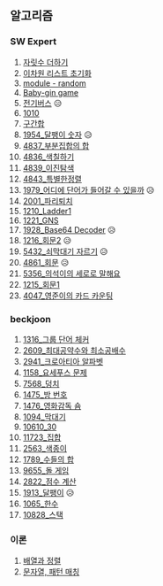 ## 알고리즘 



### SW Expert

1. [자릿수 더하기](https://github.com/SJ12896/TIL/blob/master/algorithm/swexpert/1.md)
2. [이차원 리스트 초기화](https://github.com/SJ12896/TIL/blob/master/algorithm/swexpert/2.md)
3. [module - random](https://github.com/SJ12896/TIL/blob/master/algorithm/swexpert/3.md)
4. [Baby-gin game](https://github.com/SJ12896/TIL/blob/master/algorithm/swexpert/Bayby-gin%20Game.md)
5. [전기버스](https://github.com/SJ12896/TIL/blob/master/algorithm/swexpert/%EC%A0%84%EA%B8%B0%EB%B2%84%EC%8A%A4.md) 😥
6. [1010](https://github.com/SJ12896/TIL/blob/master/algorithm/swexpert/1010.md)
7. [구간합](https://github.com/SJ12896/TIL/blob/master/algorithm/swexpert/4835.md)
8. [1954_달팽이 숫자](https://github.com/SJ12896/TIL/blob/master/algorithm/swexpert/1954.md) 😥
9. [4837_부분집합의 합](https://github.com/SJ12896/TIL/blob/master/algorithm/swexpert/4837.md)
10. [4836_색칠하기](https://github.com/SJ12896/TIL/blob/master/algorithm/swexpert/4836.md)
11. [4839_이진탐색](https://github.com/SJ12896/TIL/blob/master/algorithm/swexpert/4839.md)
12. [4843_특별한정렬](https://github.com/SJ12896/TIL/blob/master/algorithm/swexpert/4843.md)
13. [1979_어디에 단어가 들어갈 수 있을까](https://github.com/SJ12896/TIL/blob/master/algorithm/swexpert/1979.md) 😥
14. [2001_파리퇴치](https://github.com/SJ12896/TIL/blob/master/algorithm/swexpert/2001.md)
15. [1210_Ladder1](https://github.com/SJ12896/TIL/blob/master/algorithm/swexpert/1210.md)
16. [1221_GNS](https://github.com/SJ12896/TIL/blob/master/algorithm/swexpert/1221.md)
17. [1928_Base64 Decoder](https://github.com/SJ12896/TIL/blob/master/algorithm/swexpert/1928.md) 😥
18. [1216_회문2](https://github.com/SJ12896/TIL/blob/master/algorithm/swexpert/1216.md) 😥
19. [5432_쇠막대기 자르기](https://github.com/SJ12896/TIL/blob/master/algorithm/swexpert/5432.md) 😥
20. [4861_회문](https://github.com/SJ12896/TIL/blob/master/algorithm/swexpert/4861.md) 😥
21. [5356_의석이의 세로로 말해요](https://github.com/SJ12896/TIL/blob/master/algorithm/swexpert/5356.md) 
22. [1215_회문1](https://github.com/SJ12896/TIL/blob/master/algorithm/swexpert/1215.md) 
23. [4047_영준이의 카드 카운팅](https://github.com/SJ12896/TIL/blob/master/algorithm/swexpert/4047.md) 






### beckjoon
1. [1316_그룹 단어 체커](https://github.com/SJ12896/TIL/blob/master/algorithm/beckjoon/1316.md)
2. [2609_최대공약수와 최소공배수](https://github.com/SJ12896/TIL/blob/master/algorithm/beckjoon/2609.md)
3. [2941_크로아티아 알파벳](https://github.com/SJ12896/TIL/blob/master/algorithm/beckjoon/2941.md)
4. [1158_요세푸스 문제](https://github.com/SJ12896/TIL/blob/master/algorithm/beckjoon/1158.md)
5. [7568_덩치](https://github.com/SJ12896/TIL/blob/master/algorithm/beckjoon/7568.md)
6. [1475_방 번호](https://github.com/SJ12896/TIL/blob/master/algorithm/beckjoon/1475.md)
7. [1476_영화감독 숌](https://github.com/SJ12896/TIL/blob/master/algorithm/beckjoon/1476.md)
8. [1094_막대기](https://github.com/SJ12896/TIL/blob/master/algorithm/beckjoon/1094.md)
9. [10610_30](https://github.com/SJ12896/TIL/blob/master/algorithm/beckjoon/10610.md)
10. [11723_집합](https://github.com/SJ12896/TIL/blob/master/algorithm/beckjoon/11723.md)
11. [2563_색종이](https://github.com/SJ12896/TIL/blob/master/algorithm/beckjoon/2563.md)
12. [1789_수들의 합](https://github.com/SJ12896/TIL/blob/master/algorithm/beckjoon/1789.md)
13. [9655_돌 게임](https://github.com/SJ12896/TIL/blob/master/algorithm/beckjoon/9655.md)
14. [2822_점수 계산](https://github.com/SJ12896/TIL/blob/master/algorithm/beckjoon/2822.md)
15. [1913_달팽이](https://github.com/SJ12896/TIL/blob/master/algorithm/beckjoon/1913.md) 😥
16. [1065_한수](https://github.com/SJ12896/TIL/blob/master/algorithm/beckjoon/1065.md) 
17. [10828_스택](https://github.com/SJ12896/TIL/blob/master/algorithm/beckjoon/10828.md) 





### 이론

1. [배열과 정렬](https://github.com/SJ12896/TIL/blob/master/algorithm/0208.md)
2. [문자열, 패턴 매칭](https://github.com/SJ12896/TIL/blob/master/algorithm/0217.md)